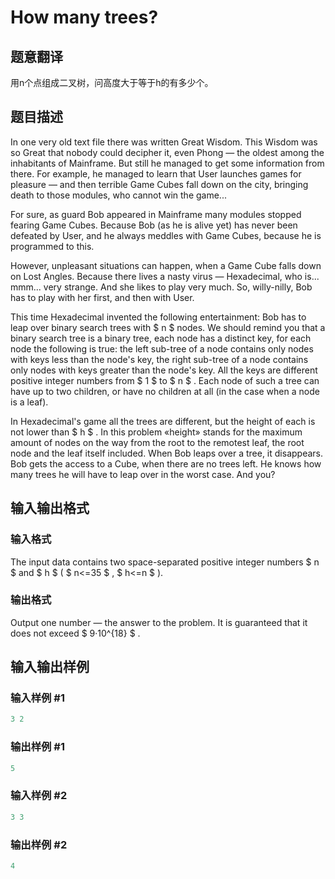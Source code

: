 # How many trees?

## 题意翻译

用n个点组成二叉树，问高度大于等于h的有多少个。

## 题目描述

In one very old text file there was written Great Wisdom. This Wisdom was so Great that nobody could decipher it, even Phong — the oldest among the inhabitants of Mainframe. But still he managed to get some information from there. For example, he managed to learn that User launches games for pleasure — and then terrible Game Cubes fall down on the city, bringing death to those modules, who cannot win the game...

For sure, as guard Bob appeared in Mainframe many modules stopped fearing Game Cubes. Because Bob (as he is alive yet) has never been defeated by User, and he always meddles with Game Cubes, because he is programmed to this.

However, unpleasant situations can happen, when a Game Cube falls down on Lost Angles. Because there lives a nasty virus — Hexadecimal, who is... mmm... very strange. And she likes to play very much. So, willy-nilly, Bob has to play with her first, and then with User.

This time Hexadecimal invented the following entertainment: Bob has to leap over binary search trees with $ n $ nodes. We should remind you that a binary search tree is a binary tree, each node has a distinct key, for each node the following is true: the left sub-tree of a node contains only nodes with keys less than the node's key, the right sub-tree of a node contains only nodes with keys greater than the node's key. All the keys are different positive integer numbers from $ 1 $ to $ n $ . Each node of such a tree can have up to two children, or have no children at all (in the case when a node is a leaf).

In Hexadecimal's game all the trees are different, but the height of each is not lower than $ h $ . In this problem «height» stands for the maximum amount of nodes on the way from the root to the remotest leaf, the root node and the leaf itself included. When Bob leaps over a tree, it disappears. Bob gets the access to a Cube, when there are no trees left. He knows how many trees he will have to leap over in the worst case. And you?

## 输入输出格式

### 输入格式

The input data contains two space-separated positive integer numbers $ n $ and $ h $ ( $ n<=35 $ , $ h<=n $ ).

### 输出格式

Output one number — the answer to the problem. It is guaranteed that it does not exceed $ 9·10^{18} $ .

## 输入输出样例

### 输入样例 #1

```cpp
3 2

```
### 输出样例 #1

```cpp
5
```


### 输入样例 #2

```cpp
3 3

```
### 输出样例 #2

```cpp
4
```


